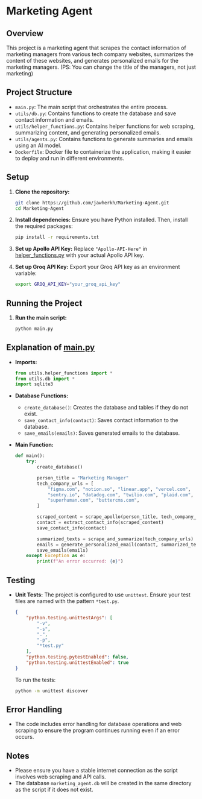 # Marketing Agent

## Overview
This project is a marketing agent that scrapes the contact information of marketing managers from various tech company websites, summarizes the content of these websites, and generates personalized emails for the marketing managers. (PS: You can change the title of the managers, not just marketing)

## Project Structure
- `main.py`: The main script that orchestrates the entire process.
- `utils/db.py`: Contains functions to create the database and save contact information and emails.
- `utils/helper_functions.py`: Contains helper functions for web scraping, summarizing content, and generating personalized emails.
- `utils/agents.py`: Contains functions to generate summaries and emails using an AI model.
- `Dockerfile`: Docker file to containerize the application, making it easier to deploy and run in different environments.

## Setup
1. **Clone the repository:**
    ```sh
    git clone https://github.com/jawherkh/Marketing-Agent.git
    cd Marketing-Agent
    ```

2. **Install dependencies:**
    Ensure you have Python installed. Then, install the required packages:
    ```sh
    pip install -r requirements.txt
    ```

3. **Set up Apollo API Key:**
    Replace `"Apollo-API-Here"` in [helper_functions.py](http://_vscodecontentref_/0) with your actual Apollo API key.

4. **Set up Groq API Key:**
    Export your Groq API key as an environment variable:
    ```sh
    export GROQ_API_KEY="your_groq_api_key"
    ```

## Running the Project
1. **Run the main script:**
    ```sh
    python main.py
    ```

## Explanation of [main.py](http://_vscodecontentref_/1)
- **Imports:**
    ```python
    from utils.helper_functions import *
    from utils.db import *
    import sqlite3
    ```

- **Database Functions:**
    - `create_database()`: Creates the database and tables if they do not exist.
    - `save_contact_info(contact)`: Saves contact information to the database.
    - `save_emails(emails)`: Saves generated emails to the database.

- **Main Function:**
    ```python
    def main():
        try:
            create_database()

            person_title = "Marketing Manager"
            tech_company_urls = [
                "figma.com", "notion.so", "linear.app", "vercel.com",
                "sentry.io", "datadog.com", "twilio.com", "plaid.com",
                "superhuman.com", "buttercms.com",
            ]

            scraped_content = scrape_apollo(person_title, tech_company_urls)
            contact = extract_contact_info(scraped_content)
            save_contact_info(contact)

            summarized_texts = scrape_and_summarize(tech_company_urls)
            emails = generate_personalized_email(contact, summarized_texts)
            save_emails(emails)
        except Exception as e:
            print(f"An error occurred: {e}")
    ```

## Testing
- **Unit Tests:**
    The project is configured to use `unittest`. Ensure your test files are named with the pattern `*test.py`.
    ```json
    {
        "python.testing.unittestArgs": [
            "-v",
            "-s",
            ".",
            "-p",
            "*test.py"
        ],
        "python.testing.pytestEnabled": false,
        "python.testing.unittestEnabled": true
    }
    ```

    To run the tests:
    ```sh
    python -m unittest discover
    ```

## Error Handling
- The code includes error handling for database operations and web scraping to ensure the program continues running even if an error occurs.

## Notes
- Please ensure you have a stable internet connection as the script involves web scraping and API calls.
- The database `marketing_agent.db` will be created in the same directory as the script if it does not exist.
